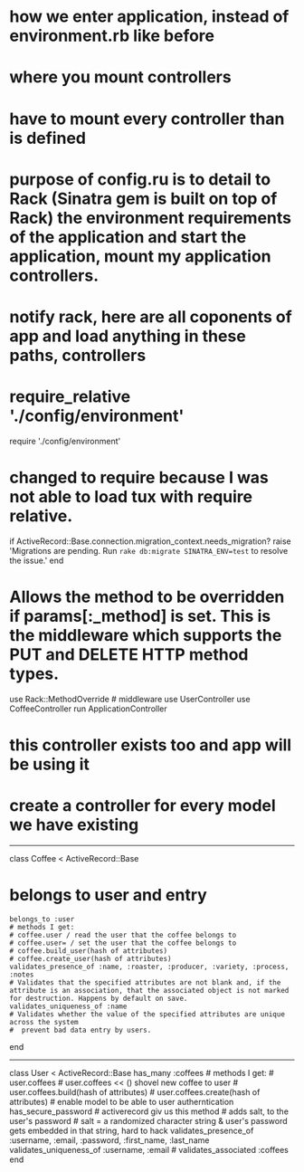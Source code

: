# how we enter application, instead of environment.rb like before
# where you mount controllers
  # have to mount every controller than is defined
# purpose of config.ru is to detail to Rack (Sinatra gem is built on top of Rack) the environment requirements of the application and start the application, mount my application controllers. 

# notify rack, here are all coponents of app and load anything in these paths, controllers

# require_relative './config/environment'
require './config/environment'
# changed to require because I was not able to load tux with require relative.

if ActiveRecord::Base.connection.migration_context.needs_migration?
  raise 'Migrations are pending. Run `rake db:migrate SINATRA_ENV=test` to resolve the issue.'
end

# Allows the method to be overridden if params[:_method] is set. This is the middleware which supports the PUT and DELETE HTTP method types.
use Rack::MethodOverride # middleware
use UserController
use CoffeeController
run ApplicationController
# this controller exists too and app will be using it
# create a controller for every model we have existing

__________________________________________________________________________________________________________

class Coffee < ActiveRecord::Base
# belongs to user and entry
    belongs_to :user
    # methods I get:
    # coffee.user / read the user that the coffee belongs to
    # coffee.user= / set the user that the coffee belongs to
    # coffee.build_user(hash of attributes)
    # coffee.create_user(hash of attributes)
    validates_presence_of :name, :roaster, :producer, :variety, :process, :notes
    # Validates that the specified attributes are not blank and, if the attribute is an association, that the associated object is not marked for destruction. Happens by default on save.
	validates_uniqueness_of :name
    # Validates whether the value of the specified attributes are unique across the system
    #  prevent bad data entry by users.
end

___________________________________________________________________________________________________________

class User < ActiveRecord::Base
    has_many :coffees
    # methods I get:
    # user.coffees
    # user.coffees << () shovel new coffee to user
    # user.coffees.build(hash of attributes)
    # user.coffees.create(hash of attributes)
    # enable model to be able to user autherntication
    has_secure_password
    # activerecord giv us this method
    # adds salt, to the user's password
    # salt = a randomized character string & user's password gets embedded in that string, hard to hack
    validates_presence_of :username, :email, :password, :first_name, :last_name
    validates_uniqueness_of :username, :email
    # validates_associated :coffees 
end
